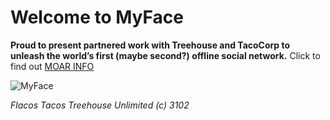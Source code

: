 Welcome to MyFace
=================

__Proud to present partnered work with Treehouse and TacoCorp to unleash the world’s first (maybe second?) offline social network.__  Click to find out [MOAR INFO](http://www.youtube.com/watch?v=R_qs_JM48ug)

![MyFace](http://images3.cliqueclack.com/tv/files/2011/11/TheLeagueMyFace-425x283.png)


_Flacos Tacos Treehouse Unlimited (c) 3102_
